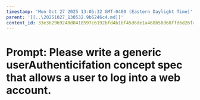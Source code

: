 ```yaml
---
timestamp: 'Mon Oct 27 2025 13:05:32 GMT-0400 (Eastern Daylight Time)'
parent: '[[..\20251027_130532.9b6246c4.md]]'
content_id: 33e362969248d0418597c6192bfd4b1bf45d6de1a468b58d68ffd6d26faa5a87
---
```


# Prompt: Please write a generic userAuthenticifation concept spec that allows a user to log into a web account.
